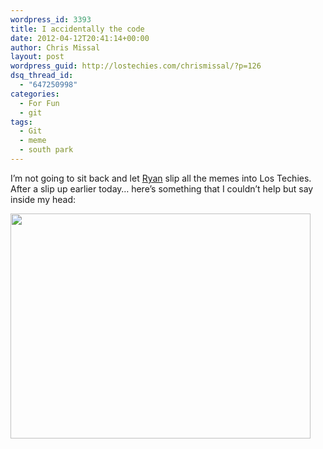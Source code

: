```yaml
---
wordpress_id: 3393
title: I accidentally the code
date: 2012-04-12T20:41:14+00:00
author: Chris Missal
layout: post
wordpress_guid: http://lostechies.com/chrismissal/?p=126
dsq_thread_id:
  - "647250998"
categories:
  - For Fun
  - git
tags:
  - Git
  - meme
  - south park
---
```

<div>
  <div>
    I&#8217;m not going to sit back and let <a href="http://lostechies.com/ryanrauh/">Ryan</a> slip all the memes into Los Techies.
  </div>
  
  <div>
    After a slip up earlier today&#8230; here&#8217;s something that I couldn&#8217;t help but say inside my head:
  </div>
</div>

[<img class="alignnone size-full wp-image-127" title="git-bad-time" src="http://clayvessel.org/clayvessel/wp-content/uploads/2012/04/git-bad-time.jpg" alt="" width="480" height="360" />](http://clayvessel.org/clayvessel/wp-content/uploads/2012/04/git-bad-time.jpg)